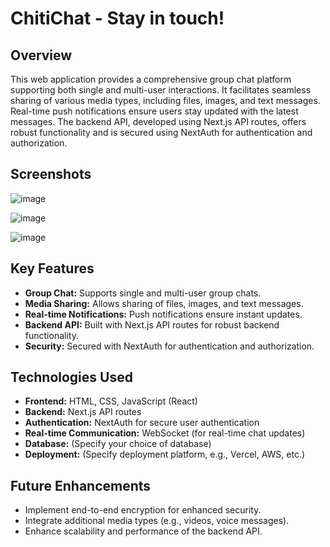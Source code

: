 # ChitiChat - Stay in touch!

## Overview
This web application provides a comprehensive group chat platform supporting both single and multi-user interactions. It facilitates seamless sharing of various media types, including files, images, and text messages. Real-time push notifications ensure users stay updated with the latest messages. The backend API, developed using Next.js API routes, offers robust functionality and is secured using NextAuth for authentication and authorization.

## Screenshots
![image](https://github.com/NilanchalaPanda/ChitiChat/assets/110488337/13cca3ad-8454-4cef-a9dc-7d315d6d6263)

![image](https://github.com/NilanchalaPanda/ChitiChat/assets/110488337/e14b9a26-a53c-400d-8e73-29d20aa6de85)

![image](https://github.com/NilanchalaPanda/ChitiChat/assets/110488337/b6b0ded7-eeab-49c5-b771-8d49b548aece)



## Key Features
- **Group Chat:** Supports single and multi-user group chats.
- **Media Sharing:** Allows sharing of files, images, and text messages.
- **Real-time Notifications:** Push notifications ensure instant updates.
- **Backend API:** Built with Next.js API routes for robust backend functionality.
- **Security:** Secured with NextAuth for authentication and authorization.

## Technologies Used
- **Frontend:** HTML, CSS, JavaScript (React)
- **Backend:** Next.js API routes
- **Authentication:** NextAuth for secure user authentication
- **Real-time Communication:** WebSocket (for real-time chat updates)
- **Database:** (Specify your choice of database)
- **Deployment:** (Specify deployment platform, e.g., Vercel, AWS, etc.)

## Future Enhancements
- Implement end-to-end encryption for enhanced security.
- Integrate additional media types (e.g., videos, voice messages).
- Enhance scalability and performance of the backend API.
